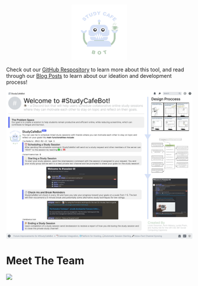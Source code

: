 
<div style="text-align:center"><img src="https://github.com/UWSocialComputing/LALA/blob/main/images/Logo.png?raw=true" width=150 height=150/></div>

Check out our <a href="https://github.com/UWSocialComputing/LALA-Project">GitHub Respository</a> to learn more about this tool, and read through our <a href="https://uwsocialcomputing.github.io/LALA/archive.html">Blog Posts</a> to learn about our ideation and development process! 

<div style="text-align:center"><img src="https://github.com/UWSocialComputing/LALA/blob/ab9bb659e874fd3d908583ec2b4d9524ee5407a6/images/StudyCafeBot%20Poster.png?raw=true"/></div>

# Meet The Team
<div><img src="https://github.com/UWSocialComputing/LALA/blob/1f718bf393f342ccdc4639787bed83efefcff65a/images/LALABanner.png?raw=true" width=auto height=auto/></div>
